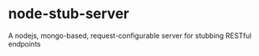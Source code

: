 node-stub-server
================

A nodejs, mongo-based, request-configurable server for stubbing RESTful endpoints
